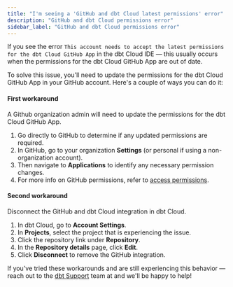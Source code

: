 ```yaml
---
title: "I'm seeing a 'GitHub and dbt Cloud latest permissions' error"
description: "GitHub and dbt Cloud permissions error"
sidebar_label: "GitHub and dbt Cloud permissions error"
---
```


If you see the error `This account needs to accept the latest permissions for the dbt Cloud GitHub App` in the dbt Cloud IDE &mdash; this usually occurs when the permissions for the dbt Cloud GitHub App are out of date.

To solve this issue, you'll need to update the permissions for the dbt Cloud GitHub App in your GitHub account. Here's a couple of ways you can do it:

#### First workaround

A Github organization admin will need to update the permissions for the dbt Cloud GitHub App.

1. Go directly to GitHub to determine if any updated permissions are required.
2. In GitHub, go to your organization **Settings** (or personal if using a non-organization account).
3. Then navigate to **Applications** to identify any necessary permission changes.
4. For more info on GitHub permissions, refer to [access permissions](https://docs.github.com/en/get-started/learning-about-github/access-permissions-on-github).

#### Second workaround

Disconnect the GitHub and dbt Cloud integration in dbt Cloud.

1. In dbt Cloud, go to **Account Settings**.
2. In **Projects**, select the project that is experiencing the issue.
3. Click the repository link under **Repository**.
4. In the **Repository details** page, click **Edit**.
5. Click **Disconnect** to remove the GitHub integration.

<Lightbox src="/img/repository-details-faq.jpg" title="Disconnect your GitHub connection in the 'Repository details' page."/>

If you've tried these workarounds and are still experiencing this behavior &mdash; reach out to the [dbt Support](mailto:support@getdbt.com) team at  and we'll be happy to help!
